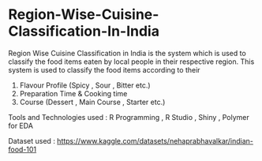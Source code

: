 # Region-Wise-Cuisine-Classification-In-India


Region Wise Cuisine Classification in India is the system which is used to classify the food items eaten by local people in their respective region. 
This system is used to classify the food items according to their 
1) Flavour Profile (Spicy , Sour , Bitter etc.)
2) Preparation Time & Cooking time
3) Course (Dessert , Main Course , Starter etc.)

Tools and Technologies used : R Programming , 
R Studio , Shiny , Polymer for EDA

Dataset used : https://www.kaggle.com/datasets/nehaprabhavalkar/indian-food-101
